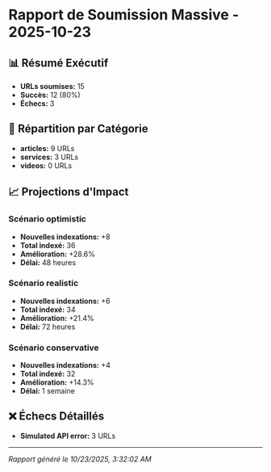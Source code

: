 # Rapport de Soumission Massive - 2025-10-23

## 📊 Résumé Exécutif
- **URLs soumises:** 15
- **Succès:** 12 (80%)
- **Échecs:** 3

## 🎯 Répartition par Catégorie
- **articles:** 9 URLs
- **services:** 3 URLs
- **videos:** 0 URLs

## 📈 Projections d'Impact

### Scénario optimistic
- **Nouvelles indexations:** +8
- **Total indexé:** 36
- **Amélioration:** +28.6%
- **Délai:** 48 heures

### Scénario realistic
- **Nouvelles indexations:** +6
- **Total indexé:** 34
- **Amélioration:** +21.4%
- **Délai:** 72 heures

### Scénario conservative
- **Nouvelles indexations:** +4
- **Total indexé:** 32
- **Amélioration:** +14.3%
- **Délai:** 1 semaine


## ❌ Échecs Détaillés
- **Simulated API error:** 3 URLs

---
*Rapport généré le 10/23/2025, 3:32:02 AM*